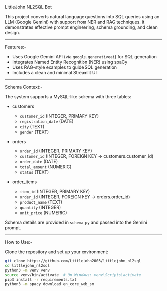 LittleJohn NL2SQL Bot

This project converts natural language questions into SQL queries using an LLM (Google Gemini) with support from NER and RAG techniques. it demonstrates effective prompt engineering, schema grounding, and clean design.

---

Features:-

- Uses Google Gemini API (via `google.generativeai`) for SQL generation
- Integrates Named Entity Recognition (NER) using spaCy
- Uses RAG-style examples to guide SQL generation
- Includes a clean and minimal Streamlit UI

---

Schema Context:-

The system supports a MySQL-like schema with three tables:

- customers
  - `customer_id` (INTEGER, PRIMARY KEY)
  - `registration_date` (DATE)
  - `city` (TEXT)
  - `gender` (TEXT)

- orders
  - `order_id` (INTEGER, PRIMARY KEY)
  - `customer_id` (INTEGER, FOREIGN KEY → customers.customer_id)
  - `order_date` (DATE)
  - `total_amount` (NUMERIC)
  - `status` (TEXT)

- order_items
  - `item_id` (INTEGER, PRIMARY KEY)
  - `order_id` (INTEGER, FOREIGN KEY → orders.order_id)
  - `product_name` (TEXT)
  - `quantity` (INTEGER)
  - `unit_price` (NUMERIC)

Schema details are provided in `schema.py` and passed into the Gemini prompt.

---

How to Use:-

Clone the repository and set up your environment:

```bash
git clone https://github.com/Littlejohn2003/littlejohn_nl2sql
cd littlejohn_nl2sql
python3 -m venv venv
source venv/bin/activate  # On Windows: venv\Scripts\activate
pip3 install -r requirements.txt
python3 -m spacy download en_core_web_sm

